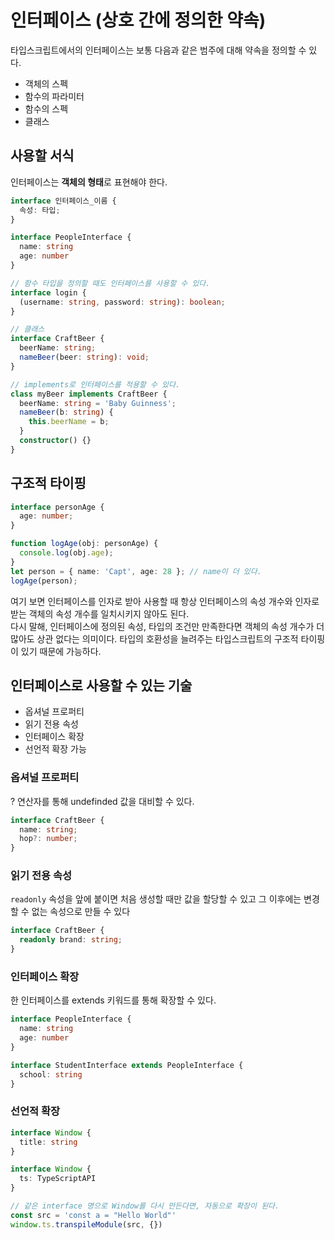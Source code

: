 # 인터페이스 (상호 간에 정의한 약속)
타입스크립트에서의 인터페이스는 보통 다음과 같은 범주에 대해 약속을 정의할 수 있다.
- 객체의 스펙
- 함수의 파라미터
- 함수의 스펙
- 클래스

## 사용할 서식
인터페이스는 **객체의 형태**로 표현해야 한다.
```ts
interface 인터페이스_이름 {
  속성: 타입;
}
```

```ts
interface PeopleInterface {
  name: string
  age: number
}
```

```ts
// 함수 타입을 정의할 때도 인터페이스를 사용할 수 있다.
interface login {
  (username: string, password: string): boolean;
}
```

```ts
// 클래스
interface CraftBeer {
  beerName: string;
  nameBeer(beer: string): void;
}

// implements로 인터페이스를 적용할 수 있다.
class myBeer implements CraftBeer {
  beerName: string = 'Baby Guinness';
  nameBeer(b: string) {
    this.beerName = b;
  }
  constructor() {}
}
```

## 구조적 타이핑
```ts
interface personAge {
  age: number;
}

function logAge(obj: personAge) {
  console.log(obj.age);
}
let person = { name: 'Capt', age: 28 }; // name이 더 있다.
logAge(person);
```

여기 보면 인터페이스를 인자로 받아 사용할 때 항상 인터페이스의 속성 개수와 인자로 받는 객체의 속성 개수를 일치시키지 않아도 된다. <br/>
다시 말해, 인터페이스에 정의된 속성, 타입의 조건만 만족한다면 객체의 속성 개수가 더 많아도 상관 없다는 의미이다.
타입의 호환성을 늘려주는 타입스크립트의 구조적 타이핑이 있기 때문에 가능하다.

## 인터페이스로 사용할 수 있는 기술
- 옵셔널 프로퍼티
- 읽기 전용 속성
- 인터페이스 확장
- 선언적 확장 가능

### 옵셔널 프로퍼티 
? 연산자를 통해 undefinded 값을 대비할 수 있다. 
```ts
interface CraftBeer {
  name: string;
  hop?: number;
}
```

### 읽기 전용 속성
`readonly` 속성을 앞에 붙이면 처음 생성할 때만 값을 할당할 수 있고 그 이후에는 변경할 수 없는 속성으로 만들 수 있다
```ts
interface CraftBeer {
  readonly brand: string;
}
```

### 인터페이스 확장
한 인터페이스를 extends 키워드를 통해 확장할 수 있다.
```ts
interface PeopleInterface {
  name: string
  age: number
}

interface StudentInterface extends PeopleInterface {
  school: string
}
```

### 선언적 확장
```ts
interface Window {
  title: string
}

interface Window {
  ts: TypeScriptAPI
}

// 같은 interface 명으로 Window를 다시 만든다면, 자동으로 확장이 된다.
const src = 'const a = "Hello World"'
window.ts.transpileModule(src, {})
```
